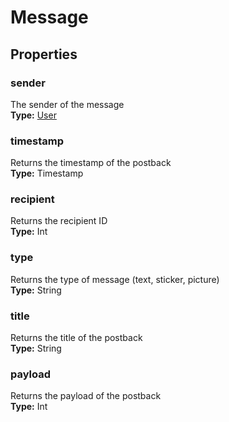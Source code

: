 # Message

## Properties

### sender
The sender of the message  
**Type:** [User](user.md)

### timestamp
Returns the timestamp of the postback  
**Type:** Timestamp

### recipient
Returns the recipient ID  
**Type:** Int

### type
Returns the type of message (text, sticker, picture)  
**Type:** String

### title
Returns the title of the postback  
**Type:** String

### payload
Returns the payload of the postback  
**Type:** Int